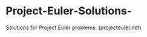 Project-Euler-Solutions-
========================

Solutions for Project Euler problems. (projecteuler.net)